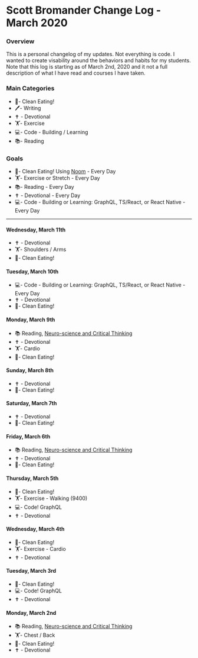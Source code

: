 # Scott Bromander Change Log - March 2020

### Overview
This is a personal changelog of my updates. Not everything is code. I wanted to create visability around the behaviors and habits for my students. Note that this log is starting as of March 2nd, 2020 and it not a full description of what I have read and courses I have taken. 

### Main Categories
- 🍎- Clean Eating!
- 🖊- Writing
- ✝️ - Devotional
- 🏋️‍- Exercise
- 💻- Code - Building / Learning
- 📚- Reading

### Goals
- 🍎- Clean Eating! Using [Noom](https://www.noom.com/) - Every Day
- 🏋️‍- Exercise or Stretch - Every Day
- 📚- Reading - Every Day
- ✝️ - Devotional - Every Day
- 💻- Code - Building or Learning: GraphQL, TS/React, or React Native - Every Day

---
#### Wednesday, March 11th
- ✝️ - Devotional
- 🏋️‍- Shoulders / Arms
- 🍎- Clean Eating!

#### Tuesday, March 10th
- 💻- Code - Building or Learning: GraphQL, TS/React, or React Native - Every Day
- ✝️ - Devotional
- 🍎- Clean Eating!

#### Monday, March 9th
- 📚 Reading, [Neuro-science and Critical Thinking](https://www.amazon.com/Neuroscience-Critical-Thinking-Understand-Expectations/dp/B07SHW8JW9/ref=sr_1_1?crid=1Z2LDNZJHPGCD&keywords=neuroscience+and+critical+thinking&qid=1583176784&sprefix=neuroscience+and+critica%2Caps%2C162&sr=8-1)
- ✝️ - Devotional
- 🏋️‍- Cardio
- 🍎- Clean Eating!

#### Sunday, March 8th
- ✝️ - Devotional
- 🍎- Clean Eating!

#### Saturday, March 7th
- ✝️ - Devotional
- 🍎- Clean Eating!

#### Friday, March 6th
- 📚 Reading, [Neuro-science and Critical Thinking](https://www.amazon.com/Neuroscience-Critical-Thinking-Understand-Expectations/dp/B07SHW8JW9/ref=sr_1_1?crid=1Z2LDNZJHPGCD&keywords=neuroscience+and+critical+thinking&qid=1583176784&sprefix=neuroscience+and+critica%2Caps%2C162&sr=8-1)
- ✝️ - Devotional
- 🍎- Clean Eating!

#### Thursday, March 5th
- 🍎- Clean Eating!
- 🏋️‍- Exercise - Walking (9400)
- 💻- Code! GraphQL
- ✝️ - Devotional

#### Wednesday, March 4th
- 🍎- Clean Eating!
- 🏋️‍- Exercise - Cardio
- ✝️ - Devotional

#### Tuesday, March 3rd
- 🍎- Clean Eating!
- 💻- Code! GraphQL
- ✝️ - Devotional

#### Monday, March 2nd
- 📚 Reading, [Neuro-science and Critical Thinking](https://www.amazon.com/Neuroscience-Critical-Thinking-Understand-Expectations/dp/B07SHW8JW9/ref=sr_1_1?crid=1Z2LDNZJHPGCD&keywords=neuroscience+and+critical+thinking&qid=1583176784&sprefix=neuroscience+and+critica%2Caps%2C162&sr=8-1)
- 🏋️‍- Chest / Back
- 🍎- Clean Eating!
- ✝️ - Devotional

